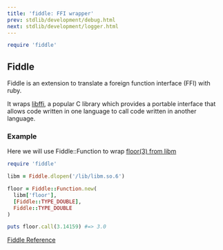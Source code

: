 ```yaml
---
title: 'fiddle: FFI wrapper'
prev: stdlib/development/debug.html
next: stdlib/development/logger.html
---
```



```ruby
require 'fiddle'
```

## Fiddle[](#fiddle)

Fiddle is an extension to translate a foreign function interface (FFI)
with ruby.

It wraps <a href='http://sourceware.org/libffi/' class='remote'
target='_blank'>libffi</a>, a popular C library which provides a
portable interface that allows code written in one language to call code
written in another language.

### Example[](#example)

Here we will use Fiddle::Function to wrap <a
href='http://linux.die.net/man/3/floor' class='remote'
target='_blank'>floor(3) from libm</a>


```ruby
require 'fiddle'

libm = Fiddle.dlopen('/lib/libm.so.6')

floor = Fiddle::Function.new(
  libm['floor'],
  [Fiddle::TYPE_DOUBLE],
  Fiddle::TYPE_DOUBLE
)

puts floor.call(3.14159) #=> 3.0
```

<a
href='https://ruby-doc.org/stdlib-2.7.0/libdoc/fiddle/rdoc/Fiddle.html'
class='ruby-doc remote' target='_blank'>Fiddle Reference</a>

